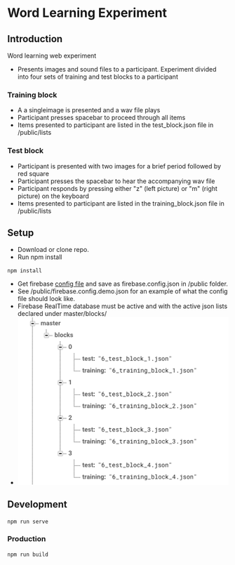 # Word Learning Experiment

## Introduction
Word learning web experiment
- Presents images and sound files to a participant. Experiment divided into four sets of training and test blocks to a participant

### Training block
- A a singleimage is presented and a wav file plays
- Participant presses spacebar to proceed through all items
- Items presented to participant are listed in the test_block.json file in /public/lists

### Test block
- Participant is presented with two images for a brief period followed by red square
- Participant presses the spacebar to hear the accompanying wav file
- Participant responds by pressing either "z" (left picture) or "m" (right picture) on the keyboard 
- Items presented to participant are listed in the training_block.json file in /public/lists

## Setup
- Download or clone repo.
- Run npm install
```
npm install
```
- Get firebase [config file](https://firebase.google.com/docs/web/setup#add-sdks-initialize) and save as firebase.config.json in /public folder.
- See /public/firebase.config.demo.json for an example of what the config file should look like.
- Firebase RealTime database must be active and with the active json lists declared under master/blocks/
- ![rtdb_master](docs/rtdb_master.png)

## Development
```
npm run serve
```

### Production
```
npm run build
```


